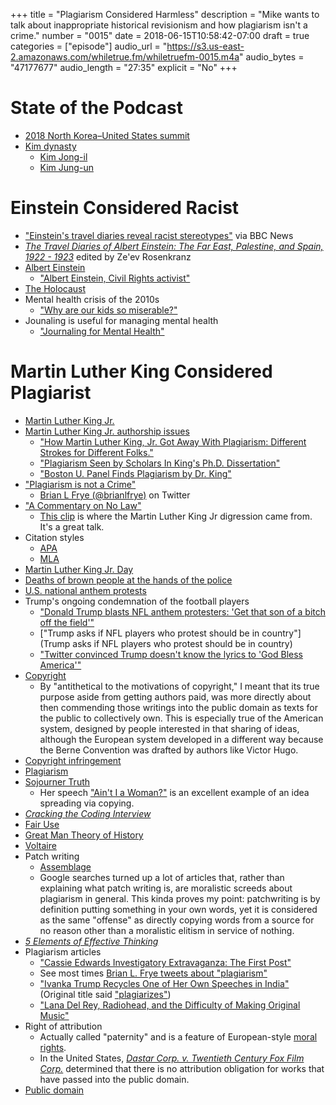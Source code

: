 +++
title = "Plagiarism Considered Harmless"
description = "Mike wants to talk about inappropriate historical revisionism and how plagiarism isn't a crime."
number = "0015"
date = 2018-06-15T10:58:42-07:00
draft = true
categories = ["episode"]
audio_url = "https://s3.us-east-2.amazonaws.com/whiletrue.fm/whiletruefm-0015.m4a"
audio_bytes = "47177677"
audio_length = "27:35"
explicit = "No"
+++

# State of the Podcast
* [2018 North Korea–United States summit](https://en.wikipedia.org/wiki/2018_North_Korea%E2%80%93United_States_summit)
* [Kim dynasty](https://en.wikipedia.org/wiki/Kim_dynasty_(North_Korea))
  * [Kim Jong-il](https://en.wikipedia.org/wiki/Kim_Jong-il)
  * [Kim Jung-un](https://en.wikipedia.org/wiki/Kim_Jong-un)
 
# Einstein Considered Racist
* ["Einstein's travel diaries reveal racist stereotypes"](https://www.bbc.com/news/science-environment-44472277) via BBC News
* [*The Travel Diaries of Albert Einstein: The Far East, Palestine, and Spain, 1922 - 1923*](https://www.bbc.com/news/science-environment-44472277) edited by Ze'ev Rosenkranz
* [Albert Einstein](https://en.wikipedia.org/wiki/Albert_Einstein)
  * ["Albert Einstein, Civil Rights activist"](https://news.harvard.edu/gazette/story/2007/04/albert-einstein-civil-rights-activist/)
* [The Holocaust](https://en.wikipedia.org/wiki/The_Holocaust)
* Mental health crisis of the 2010s
  * ["Why are our kids so miserable?"](https://qz.com/642351/is-the-way-we-parent-causing-a-mental-health-crisis-in-our-kids/)
* Jounaling is useful for managing mental health
  * ["Journaling for Mental Health"](https://www.urmc.rochester.edu/encyclopedia/content.aspx?ContentID=4552&ContentTypeID=1)

# Martin Luther King Considered Plagiarist
* [Martin Luther King Jr.](https://en.wikipedia.org/wiki/Martin_Luther_King_Jr.)
* [Martin Luther King Jr. authorship issues](https://en.wikipedia.org/wiki/Martin_Luther_King_Jr._authorship_issues)
  * ["How Martin Luther King, Jr. Got Away With Plagiarism: Different Strokes for Different Folks."](https://www.garynorth.com/public/335.cfm)
  * ["Plagiarism Seen by Scholars In King's Ph.D. Dissertation"](https://www.nytimes.com/1991/10/11/us/boston-u-panel-finds-plagiarism-by-dr-king.html)
  * ["Boston U. Panel Finds Plagiarism by Dr. King"](https://www.nytimes.com/1991/10/11/us/boston-u-panel-finds-plagiarism-by-dr-king.html)
* ["Plagiarism is not a Crime"](https://www.youtube.com/watch?v=y44GKihesHk&t=1789s)
  * [Brian L Frye (@brianlfrye)](https://twitter.com/brianlfrye) on Twitter
* ["A Commentary on No Law"](https://www.youtube.com/watch?v=y44GKihesHk&t=1789s)
  * [This clip](https://www.youtube.com/watch?time_continue=163&v=FXvF4lWPu4Y) is where the Martin Luther King Jr digression came from. It's a great talk.
* Citation styles
  * [APA](https://owl.english.purdue.edu/owl/resource/560/1/)
  * [MLA](https://owl.english.purdue.edu/owl/resource/747/01/?_ga=2.19623804.558179429.1522454400-1709346682.1522454400)
* [Martin Luther King Jr. Day](https://en.wikipedia.org/wiki/Martin_Luther_King_Jr._Day)
* [Deaths of brown people at the hands of the police](https://en.wikipedia.org/wiki/Race_in_the_United_States_criminal_justice_system#Police_relation_to_race_and_ethnicity)
* [U.S. national anthem protests](https://en.wikipedia.org/wiki/U.S._national_anthem_protests_(2016%E2%80%93present))
* Trump's ongoing condemnation of the football players
  * ["Donald Trump blasts NFL anthem protesters: 'Get that son of a bitch off the field'"](https://www.theguardian.com/sport/2017/sep/22/donald-trump-nfl-national-anthem-protests)
  * ["Trump asks if NFL players who protest should be in country"](Trump asks if NFL players who protest should be in country)
  * ["Twitter convinced Trump doesn't know the lyrics to 'God Bless America'"](https://www.usatoday.com/story/news/politics/onpolitics/2018/06/05/god-bless-america-fail-trump-appears-not-know-lyrics/675308002/)
* [Copyright](https://en.wikipedia.org/wiki/Copyright)
  * By "antithetical to the motivations of copyright," I meant that its true
    purpose aside from getting authors paid, was more directly about then
    commending those writings into the public domain as texts for the public to
    collectively own. This is especially true of the American system, designed
    by people interested in that sharing of ideas, although the European system
    developed in a different way because the Berne Convention was drafted by
    authors like Victor Hugo.
* [Copyright infringement](https://en.wikipedia.org/wiki/Copyright_infringement)
* [Plagiarism](https://en.wikipedia.org/wiki/Plagiarism)
* [Sojourner Truth](https://en.wikipedia.org/wiki/Sojourner_Truth)
  * Her speech ["Ain't I a Woman?"](https://en.wikipedia.org/wiki/Ain%27t_I_a_Woman%3F) is an excellent example of an idea spreading via copying.
* [*Cracking the Coding Interview*](http://www.crackingthecodinginterview.com/)
* [Fair Use](https://en.wikipedia.org/wiki/Fair_use)
* [Great Man Theory of History](https://en.wikipedia.org/wiki/Great_man_theory)
* [Voltaire](https://en.wikipedia.org/wiki/Voltaire)
* Patch writing
  * [Assemblage](https://en.wikipedia.org/wiki/Assemblage_(composition))
  * Google searches turned up a lot of articles that, rather than explaining what patch writing is, are moralistic screeds about plagiarism in general. This kinda proves my point: patchwriting is by definition putting something in your own words, yet it is considered as the same "offense" as directly copying words from a source for no reason other than a moralistic elitism in service of nothing.
* [*5 Elements of Effective Thinking*](https://www.amazon.com/dp/B008JUVDUE/ref=dp-kindle-redirect?_encoding=UTF8&btkr=1)
* Plagiarism articles
  * ["Cassie Edwards Investigatory Extravaganza: The First Post"](http://smartbitchestrashybooks.com/2008/01/cassie_edwards_extravaganza/)
  * See most times [Brian L. Frye tweets about "plagiarism"](https://twitter.com/search?src=typd&q=plagiarism%20from%3Abrianlfrye)
  * ["Ivanka Trump Recycles One of Her Own Speeches in India"](http://www.newsweek.com/ivanka-trump-speech-india-plagiarized-recycled-tokyo-725805?utm_campaign=NewsweekTwitter&utm_source=Twitter&utm_medium=Social) (Original title said ["plagiarizes"](https://twitter.com/Newsweek/status/936122642817576960))
  * ["Lana Del Rey, Radiohead, and the Difficulty of Making Original Music"](https://www.newyorker.com/culture/culture-desk/lana-del-rey-radiohead-and-the-difficulty-of-making-original-music)
* Right of attribution
  * Actually called "paternity" and is a feature of European-style [moral rights](https://en.wikipedia.org/wiki/Moral_rights).
  * In the United States, [*Dastar Corp. v. Twentieth Century Fox Film Corp.*](https://en.wikipedia.org/wiki/Dastar_Corp._v._Twentieth_Century_Fox_Film_Corp.) determined that there is no attribution obligation for works that have passed into the public domain.
* [Public domain](https://en.wikipedia.org/wiki/Public_domain)

